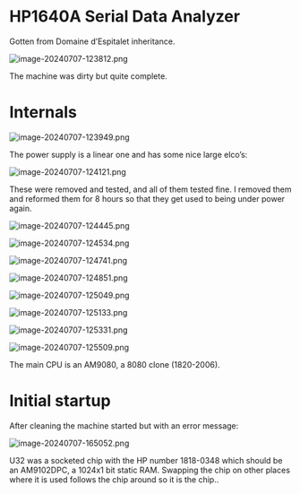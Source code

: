 # HP1640A Serial Data Analyzer

Gotten from Domaine d’Espitalet inheritance.

![image-20240707-123812.png](image-20240707-123812.png)

The machine was dirty but quite complete.

# Internals

![image-20240707-123949.png](image-20240707-123949.png)

The power supply is a linear one and has some nice large elco’s:

![image-20240707-124121.png](image-20240707-124121.png)

These were removed and tested, and all of them tested fine. I removed them and reformed them for 8 hours so that they get used to being under power again.

![image-20240707-124445.png](image-20240707-124445.png)

![image-20240707-124534.png](image-20240707-124534.png)

![image-20240707-124741.png](image-20240707-124741.png)

![image-20240707-124851.png](image-20240707-124851.png)

![image-20240707-125049.png](image-20240707-125049.png)

![image-20240707-125133.png](image-20240707-125133.png)

![image-20240707-125331.png](image-20240707-125331.png)

![image-20240707-125509.png](image-20240707-125509.png)

The main CPU is an AM9080, a 8080 clone (1820-2006).

# Initial startup

After cleaning the machine started but with an error message:

![image-20240707-165052.png](image-20240707-165052.png)

U32 was a socketed chip with the HP number 1818-0348 which should be an AM9102DPC, a 1024x1 bit static RAM. Swapping the chip on other places where it is used follows the chip around so it is the chip..
